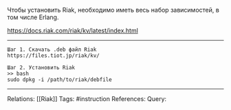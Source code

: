 Чтобы установить Riak, необходимо иметь весь набор зависимостей, в том числе Erlang. 

https://docs.riak.com/riak/kv/latest/index.html

___
```
Шаг 1. Скачать .deb файл Riak
https://files.tiot.jp/riak/kv/

Шаг 2. Установить Riak
>> bash
sudo dpkg -i /path/to/riak/debfile

```
___
Relations: [[Riak]] 
Tags: #instruction
References: 
Query: 